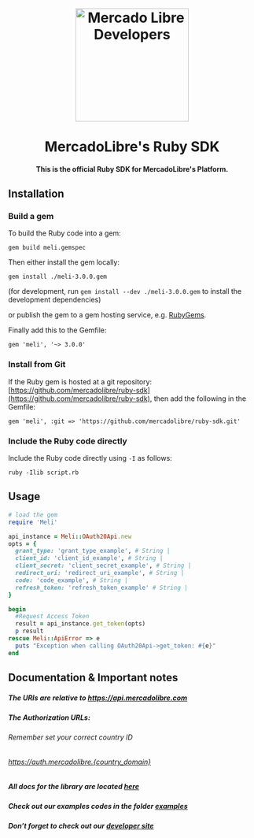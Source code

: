 
<h1 align="center">
  <a href="https://developers.mercadolibre.com">
    <img src="https://user-images.githubusercontent.com/1153516/29861072-689ec57e-8d3e-11e7-8368-dd923543258f.jpg" alt="Mercado Libre Developers" width="230"></a>
  </a>
  <br><br>
  MercadoLibre's Ruby SDK
  <br>
</h1>

<h4 align="center">This is the official Ruby SDK for MercadoLibre's Platform.</h4>

## Installation

### Build a gem

To build the Ruby code into a gem:

```shell
gem build meli.gemspec
```

Then either install the gem locally:

```shell
gem install ./meli-3.0.0.gem
```

(for development, run `gem install --dev ./meli-3.0.0.gem` to install the development dependencies)

or publish the gem to a gem hosting service, e.g. [RubyGems](https://rubygems.org/).

Finally add this to the Gemfile:

    gem 'meli', '~> 3.0.0'

### Install from Git

If the Ruby gem is hosted at a git repository: [https://github.com/mercadolibre/ruby-sdk](https://github.com/mercadolibre/ruby-sdk), then add the following in the Gemfile:

    gem 'meli', :git => 'https://github.com/mercadolibre/ruby-sdk.git'

### Include the Ruby code directly

Include the Ruby code directly using `-I` as follows:

```shell
ruby -Ilib script.rb
```

## Usage
```ruby
# load the gem
require 'Meli'

api_instance = Meli::OAuth20Api.new
opts = {
  grant_type: 'grant_type_example', # String | 
  client_id: 'client_id_example', # String | 
  client_secret: 'client_secret_example', # String | 
  redirect_uri: 'redirect_uri_example', # String | 
  code: 'code_example', # String | 
  refresh_token: 'refresh_token_example' # String | 
}

begin
  #Request Access Token
  result = api_instance.get_token(opts)
  p result
rescue Meli::ApiError => e
  puts "Exception when calling OAuth20Api->get_token: #{e}"
end
```

## Documentation & Important notes

##### The URIs are relative to https://api.mercadolibre.com

##### The Authorization URLs:
###### Remember set your correct country ID
###### https://auth.mercadolibre.{country_domain}

#####  All docs for the library are located [here](https://github.com/mercadolibre/ruby-sdk/tree/master/docs)

#####  Check out our examples codes in the folder [examples](https://github.com/mercadolibre/ruby-sdk/tree/master/examples)

##### Don’t forget to check out our [developer site](https://developers.mercadolibre.com/)
